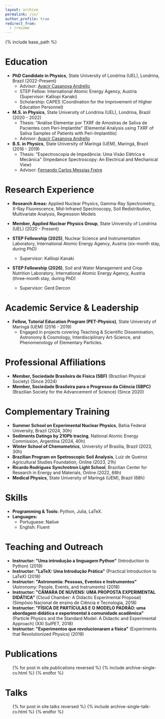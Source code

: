 ```yaml
---
layout: archive
permalink: /cv/
author_profile: true
redirect_from:
  - /resume
---
```


{% include base_path %}

# Education

* **PhD Candidate in Physics**, State University of Londrina (UEL), Londrina, Brazil (2022-Present)
    * Advisor: [Avacir Casanova Andrello](http://lattes.cnpq.br/1597291965777351)
    * STEP Fellow: International Atomic Energy Agency, Austria (Supervisor: Kalliopi Kanaki)
    * Scholarship: CAPES (Coordination for the Improvement of Higher Education Personnel)
* **M.S. in Physics**, State University of Londrina (UEL), Londrina, Brazil (2020 - 2022)
    * Thesis: "Análise Elementar por TXRF de Amostras de Saliva de Pacientes com Peri-Implantite" (Elemental Analysis using TXRF of Saliva Samples of Patients with Peri-Implantitis)
    * Advisor: [Avacir Casanova Andrello](http://lattes.cnpq.br/1597291965777351)
* **B.S. in Physics**, State University of Maringá (UEM), Maringá, Brazil (2016 - 2019)
    * Thesis: "Espectroscopia de Impedância: Uma Visão Elétrica e Mecânica" (Impedance Spectroscopy: An Electrical and Mechanical View)
    * Advisor: [Fernando Carlos Messias Freire](http://lattes.cnpq.br/2039065936366084)

# Research Experience
* **Research Areas:** Applied Nuclear Physics, Gamma-Ray Spectrometry, X-Ray Fluorescence, Mid-Infrared Spectroscopy, Soil Redistribution, Multivariate Analysis, Regression Models

* **Member, Applied Nuclear Physics Group**, State University of Londrina (UEL) (2020 - Present)
* **STEP Fellowship (2025)**, Nuclear Science and Instrumentation Laboratory, International Atomic Energy Agency, Austria (six-month stay, during PhD)
    * Supervisor: Kalliopi Kanaki
* **STEP Fellowship (2026)**, Soil and Water Management and Crop Nutrition Laboratory, International Atomic Energy Agency, Austria (three-month stay, during PhD)
    * Supervisor: Gerd Dercon

# Academic Service & Leadership

* **Fellow, Tutorial Education Program (PET-Physics)**, State University of Maringá (UEM) (2016 - 2019)
    * Engaged in projects covering Teaching & Scientific Dissemination, Astronomy & Cosmology, Interdisciplinary Art-Science, and Phenomenology of Elementary Particles.


# Professional Affiliations

* **Member, Sociedade Brasileira de Física (SBF)** (Brazilian Physical Society) (Since 2024)
* **Member, Sociedade Brasileira para o Progresso da Ciência (SBPC)** (Brazilian Society for the Advancement of Science) (Since 2020)

# Complementary Training

* **Summer School on Experimental Nuclear Physics**, Bahia Federal University, Brazil (2024, 30h)
* **Sediments Datings by 210Pb tracing**, National Atomic Energy Commission, Argentina (2024, 40h)
* **Winter School of Chemometrics**, University of Brasilia, Brazil (2023, 30h)
* **Brazilian Program on Spetroscopic Soil Analysis**, Luiz de Queiroz Agricultural Studies Foundation, Online (2023, 21h)
* **Ricardo Rodrigues Synchrotron Light School**, Brazilian Center for Research in Energy and Materials, Online (2022, 68h)
* **Medical Physics**, State University of Maringá (UEM), Brazil (68h)

# Skills

* **Programming & Tools:** Python, Julia, LaTeX.
* **Languages:**
    * Portuguese: Native
    * English: Fluent

# Teaching and Outreach

* **Instructor: "Uma introdução a linguagem Python"** (Introduction to Python) (2019)
* **Instructor: "LaTeX: Uma Introdução Prática"** (Practical Introduction to LaTeX) (2018)
* **Instructor: "Astronomia: Pessoas, Eventos e Instrumentos"** (Astronomy: People, Events, and Instruments) (2018)
* **Instructor: "CÂMARA DE NUVENS: UMA PROPOSTA EXPERIMENTAL DIDÁTICA"** (Cloud Chamber: A Didactic Experimental Proposal) (Simpósio Nacional de ensino de Ciência e Tecnologia, 2018)
* **Instructor: "FÍSICA DE PARTÍCULAS E O MODELO PADRÃO: uma abordagem didática e experimental à comunidade acadêmica"** (Particle Physics and the Standard Model: A Didactic and Experimental Approach) (XXI SulPET, 2018)
* **Instructor: "Experimentos que revolucionaram a física"** (Experiments that Revolutionized Physics) (2019)

Publications
======
  <ul>{% for post in site.publications reversed %}
    {% include archive-single-cv.html %}
  {% endfor %}</ul>
  
Talks
======
  <ul>{% for post in site.talks reversed %}
    {% include archive-single-talk-cv.html  %}
  {% endfor %}</ul>
  

